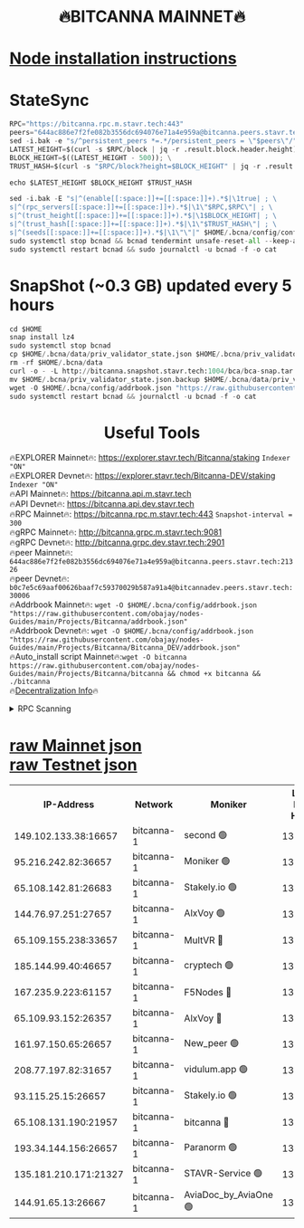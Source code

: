 <h1 align="center"> 🔥BITCANNA MAINNET🔥</h1>


[Node installation instructions](https://github.com/obajay/nodes-Guides/tree/main/Projects/Bitcanna)
=

# StateSync
```python
RPC="https://bitcanna.rpc.m.stavr.tech:443"
peers="644ac886e7f2fe082b3556dc694076e71a4e959a@bitcanna.peers.stavr.tech:21326"
sed -i.bak -e "s/^persistent_peers *=.*/persistent_peers = \"$peers\"/" $HOME/.bcna/config/config.toml
LATEST_HEIGHT=$(curl -s $RPC/block | jq -r .result.block.header.height); \
BLOCK_HEIGHT=$((LATEST_HEIGHT - 500)); \
TRUST_HASH=$(curl -s "$RPC/block?height=$BLOCK_HEIGHT" | jq -r .result.block_id.hash)

echo $LATEST_HEIGHT $BLOCK_HEIGHT $TRUST_HASH

sed -i.bak -E "s|^(enable[[:space:]]+=[[:space:]]+).*$|\1true| ; \
s|^(rpc_servers[[:space:]]+=[[:space:]]+).*$|\1\"$RPC,$RPC\"| ; \
s|^(trust_height[[:space:]]+=[[:space:]]+).*$|\1$BLOCK_HEIGHT| ; \
s|^(trust_hash[[:space:]]+=[[:space:]]+).*$|\1\"$TRUST_HASH\"| ; \
s|^(seeds[[:space:]]+=[[:space:]]+).*$|\1\"\"|" $HOME/.bcna/config/config.toml
sudo systemctl stop bcnad && bcnad tendermint unsafe-reset-all --keep-addr-book
sudo systemctl restart bcnad && sudo journalctl -u bcnad -f -o cat
```
# SnapShot (~0.3 GB) updated every 5 hours
```python
cd $HOME
snap install lz4
sudo systemctl stop bcnad
cp $HOME/.bcna/data/priv_validator_state.json $HOME/.bcna/priv_validator_state.json.backup
rm -rf $HOME/.bcna/data
curl -o - -L http://bitcanna.snapshot.stavr.tech:1004/bca/bca-snap.tar.lz4 | lz4 -c -d - | tar -x -C $HOME/.bcna --strip-components 2
mv $HOME/.bcna/priv_validator_state.json.backup $HOME/.bcna/data/priv_validator_state.json
wget -O $HOME/.bcna/config/addrbook.json "https://raw.githubusercontent.com/obajay/nodes-Guides/main/Projects/Bitcanna/addrbook.json"
sudo systemctl restart bcnad && journalctl -u bcnad -f -o cat
```

 <h1 align="center"> Useful Tools</h1>

🔥EXPLORER Mainnet🔥:    https://explorer.stavr.tech/Bitcanna/staking          `Indexer "ON"` \
🔥EXPLORER Devnet🔥:     https://explorer.stavr.tech/Bitcanna-DEV/staking     `Indexer "ON"` \
🔥API Mainnet🔥:         https://bitcanna.api.m.stavr.tech \
🔥API Devnet🔥:          https://bitcanna.api.dev.stavr.tech \
🔥RPC Mainnet🔥:         https://bitcanna.rpc.m.stavr.tech:443         `Snapshot-interval = 300` \
🔥gRPC Mainnet🔥:        http://bitcanna.grpc.m.stavr.tech:9081 \
🔥gRPC Devnet🔥:         http://bitcanna.grpc.dev.stavr.tech:2901 \
🔥peer Mainnet🔥:        `644ac886e7f2fe082b3556dc694076e71a4e959a@bitcanna.peers.stavr.tech:21326` \
🔥peer Devnet🔥:         `b0c7e5c69aaf00626baaf7c59370029b587a91a4@bitcannadev.peers.stavr.tech:30006` \
🔥Addrbook Mainnet🔥:    ```wget -O $HOME/.bcna/config/addrbook.json "https://raw.githubusercontent.com/obajay/nodes-Guides/main/Projects/Bitcanna/addrbook.json"``` \
🔥Addrbook Devnet🔥:    ```wget -O $HOME/.bcna/config/addrbook.json "https://raw.githubusercontent.com/obajay/nodes-Guides/main/Projects/Bitcanna/Bitcanna_DEV/addrbook.json"``` \
🔥Auto_install script Mainnet🔥:```wget -O bitcanna https://raw.githubusercontent.com/obajay/nodes-Guides/main/Projects/Bitcanna/bitcanna && chmod +x bitcanna && ./bitcanna``` \
🔥[Decentralization Info](https://github.com/obajay/StateSync-snapshots/tree/main/Projects/Bitcanna/Decentralization)🔥


<details>
<summary>RPC Scanning</summary>

<h2 align="center"> We scan nodes in real time every 4 hours. And we provide the final result of RPC endpoints.
We cannot influence the operation of these nodes in any way. </h2>


```python
If Voting Power is higher than 0 --> then the Node is a validator of the network and may be subject to attack and be a potential threat to the chain.
```
```python
We marked such validators with a red symbol
```

</details>

[raw Mainnet json](https://rpc-check.bcam.stavr.tech/bcam/rpc-bcam-result.json) \
[raw Testnet json](https://github.com/obajay/StateSync-snapshots/tree/main/Projects/Bitcanna/Rpc-Check-Testnet)
=



<table><tr><th>IP-Address</th><th>Network</th><th>Moniker</th><th>Latest Block Height</th><th>Earliest Block Height</th><th>Catching Up</th><th>Tx Index</th><th>Voting Power</th><th>Scan Time</th></tr><tr><td>149.102.133.38:16657</td><td>bitcanna-1</td><td>second 🟢</td><td>13117478</td><td>1</td><td>False</td><td>on</td><td>0</td><td>2024-03-22T00:56:19.706319696UTC</td></tr><tr><td>95.216.242.82:36657</td><td>bitcanna-1</td><td>Moniker 🟢</td><td>13117467</td><td>5776907</td><td>False</td><td>on</td><td>0</td><td>2024-03-22T00:55:16.425357711UTC</td></tr><tr><td>65.108.142.81:26683</td><td>bitcanna-1</td><td>Stakely.io 🟢</td><td>13117471</td><td>6152001</td><td>False</td><td>on</td><td>0</td><td>2024-03-22T00:55:39.615537871UTC</td></tr><tr><td>144.76.97.251:27657</td><td>bitcanna-1</td><td>AlxVoy 🟢</td><td>13117476</td><td>8805201</td><td>False</td><td>on</td><td>0</td><td>2024-03-22T00:56:09.152797106UTC</td></tr><tr><td>65.109.155.238:33657</td><td>bitcanna-1</td><td>MultVR 🔴</td><td>13117473</td><td>9933415</td><td>False</td><td>on</td><td>352702</td><td>2024-03-22T00:55:47.119617968UTC</td></tr><tr><td>185.144.99.40:46657</td><td>bitcanna-1</td><td>cryptech 🟢</td><td>13117467</td><td>11528001</td><td>False</td><td>on</td><td>0</td><td>2024-03-22T00:55:12.047787692UTC</td></tr><tr><td>167.235.9.223:61157</td><td>bitcanna-1</td><td>F5Nodes 🔴</td><td>13117473</td><td>12084001</td><td>False</td><td>on</td><td>570</td><td>2024-03-22T00:55:49.400756461UTC</td></tr><tr><td>65.109.93.152:26357</td><td>bitcanna-1</td><td>AlxVoy 🔴</td><td>13117478</td><td>12109301</td><td>False</td><td>on</td><td>1391929</td><td>2024-03-22T00:56:20.240137844UTC</td></tr><tr><td>161.97.150.65:26657</td><td>bitcanna-1</td><td>New_peer 🟢</td><td>13117471</td><td>12254001</td><td>False</td><td>on</td><td>0</td><td>2024-03-22T00:55:39.878732219UTC</td></tr><tr><td>208.77.197.82:31657</td><td>bitcanna-1</td><td>vidulum.app 🟢</td><td>13117472</td><td>12386934</td><td>False</td><td>on</td><td>0</td><td>2024-03-22T00:55:42.635580185UTC</td></tr><tr><td>93.115.25.15:26657</td><td>bitcanna-1</td><td>Stakely.io 🟢</td><td>13117471</td><td>13004569</td><td>False</td><td>on</td><td>0</td><td>2024-03-22T00:55:35.266924307UTC</td></tr><tr><td>65.108.131.190:21957</td><td>bitcanna-1</td><td>bitcanna 🔴</td><td>13117474</td><td>13017474</td><td>False</td><td>on</td><td>420083</td><td>2024-03-22T00:55:53.783104838UTC</td></tr><tr><td>193.34.144.156:26657</td><td>bitcanna-1</td><td>Paranorm 🟢</td><td>13117474</td><td>13042501</td><td>False</td><td>on</td><td>0</td><td>2024-03-22T00:55:56.075857386UTC</td></tr><tr><td>135.181.210.171:21327</td><td>bitcanna-1</td><td>STAVR-Service 🟢</td><td>13117476</td><td>13114301</td><td>False</td><td>on</td><td>0</td><td>2024-03-22T00:56:08.885084824UTC</td></tr><tr><td>144.91.65.13:26667</td><td>bitcanna-1</td><td>AviaDoc_by_AviaOne 🟢</td><td>13117475</td><td>13116301</td><td>False</td><td>on</td><td>0</td><td>2024-03-22T00:56:04.508752251UTC</td></tr></table>
